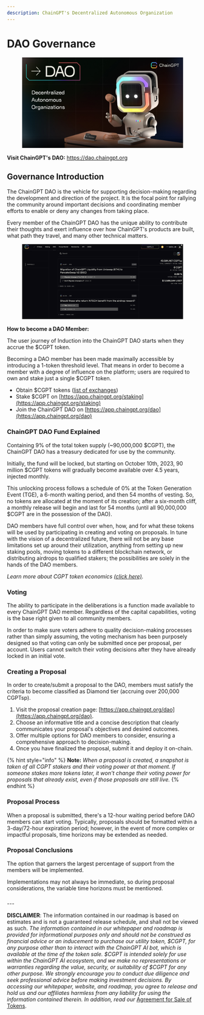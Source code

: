 ```yaml
---
description: ChainGPT's Decentralized Autonomous Organization
---
```


# DAO Governance

<figure><img src="../.gitbook/assets/10.png" alt=""><figcaption></figcaption></figure>

**Visit ChainGPT's DAO:** [https://dao.chaingpt.org ](https://dao.chaingpt.org)

## Governance Introduction

The ChainGPT DAO is the vehicle for supporting decision-making regarding the development and direction of the project. It is the focal point for rallying the community around important decisions and coordinating member efforts to enable or deny any changes from taking place.

Every member of the ChainGPT DAO has the unique ability to contribute their thoughts and exert influence over how ChainGPT's products are built, what path they travel, and many other technical matters.

<figure><img src="../.gitbook/assets/image (5) (1).png" alt=""><figcaption></figcaption></figure>

**How to become a DAO Member:**

The user journey of Induction into the ChainGPT DAO starts when they accrue the $CGPT token.&#x20;

Becoming a DAO member has been made maximally accessible by introducing a 1-token threshold level. That means in order to become a member with a degree of influence on the platform; users are required to own and stake just a single $CGPT token.

* Obtain $CGPT tokens ([list of exchanges](https://chaingpt.org/#buy))
* Stake $CGPT on [https://app.chaingpt.org/staking](https://app.chaingpt.org/staking)
* Join the ChainGPT DAO on [https://app.chaingpt.org/dao](https://app.chaingpt.org/dao)

### ChainGPT DAO Fund Explained

Containing 9% of the total token supply (\~90,000,000 $CGPT), the ChainGPT DAO has a treasury dedicated for use by the community.&#x20;

Initially, the fund will be locked, but starting on October 10th, 2023, 90 million $CGPT tokens will gradually become available over 4.5 years, injected monthly.

This unlocking process follows a schedule of 0% at the Token Generation Event (TGE), a 6-month waiting period, and then 54 months of vesting. So, no tokens are allocated at the moment of its creation; after a six-month cliff, a monthly release will begin and last for 54 months (until all 90,000,000 $CGPT are in the possession of the DAO).

DAO members have full control over when, how, and for what these tokens will be used by participating in creating and voting on proposals. In tune with the vision of a decentralized future, there will not be any base limitations set up around their utilization, anything from setting up new staking pools, moving tokens to a different blockchain network, or distributing airdrops to qualified stakers; the possibilities are solely in the hands of the DAO members.&#x20;

_Learn more about CGPT token economics_ [_(click here)_](cgpt-utility-token/)_._

### Voting&#x20;

The ability to participate in the deliberations is a function made available to every ChainGPT DAO member. Regardless of the capital capabilities, voting is the base right given to all community members.&#x20;

In order to make sure voters adhere to quality decision-making processes rather than simply assuming, the voting mechanism has been purposely designed so that voting can only be submitted once per proposal, per account. Users cannot switch their voting decisions after they have already locked in an initial vote.

### Creating a Proposal

In order to create/submit a proposal to the DAO, members must satisfy the criteria to become classified as Diamond tier (accruing over 200,000 CGPTsp).

1. Visit the proposal creation page: [https://app.chaingpt.org/dao](https://app.chaingpt.org/dao).
2. Choose an informative title and a concise description that clearly communicates your proposal's objectives and desired outcomes.
3. Offer multiple options for DAO members to consider, ensuring a comprehensive approach to decision-making.
4. Once you have finalized the proposal, submit it and deploy it on-chain.&#x20;

{% hint style="info" %}
**Note:** _When a proposal is created, a snapshot is taken of all CGPT stakers and their voting power at that moment. If someone stakes more tokens later, it won't change their voting power for proposals that already exist, even if those proposals are still live._
{% endhint %}

### Proposal Process

When a proposal is submitted, there's a 12-hour waiting period before DAO members can start voting. Typically, proposals should be formatted within a 3-day/72-hour expiration period; however, in the event of more complex or impactful proposals, time horizons may be extended as needed.&#x20;



### Proposal Conclusions

The option that garners the largest percentage of support from the members will be implemented.

Implementations may not always be immediate, so during proposal considerations, the variable time horizons must be mentioned.

###

\---

**DISCLAIMER**: The information contained in our roadmap is based on estimates and is not a guaranteed release schedule, and shall not be viewed as such.  _The information contained in our whitepaper and roadmap is provided for informational purposes only and should not be construed as financial advice or an inducement to purchase our utility token, $CGPT, for any purpose other than to interact with the ChainGPT AI bot, which is available at the time of the token sale. $CGPT is intended solely for use within the ChainGPT AI ecosystem, and we make no representations or warranties regarding the value, security, or suitability of $CGPT for any other purpose. We strongly encourage you to conduct due diligence and seek professional advice before making investment decisions. By accessing our whitepaper, website, and roadmap, you agree to release and hold us and our affiliates harmless from any liability for using the information contained therein.  In addition, read our_ [Agreement for Sale of Tokens](https://www.chaingpt.org/licences).
